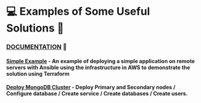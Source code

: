# :computer: Examples of Some Useful Solutions :wrench:

### [DOCUMENTATION](https://github.com/RuslanSerdiuk/DevOps_Tasks_and_solutions/blob/Documentation/Documentation/Materials/Automation-Tools/Ansible.pdf) :metal:
#### [Simple Example](https://github.com/RuslanSerdiuk/DevOps_Tasks_and_solutions/tree/Ansible/Ansible/Simple_Example) - An example of deploying a simple application on remote servers with Ansible using the infrastructure in AWS to demonstrate the solution using Terraform
#### [Deploy MongoDB Cluster](https://github.com/RuslanSerdiuk/DevOps_Tasks_and_solutions/tree/Ansible/Ansible/Deploy_MongoDB) - Deploy Primary and Secondary nodes /  Configure database / Create service / Create databases / Create users.

